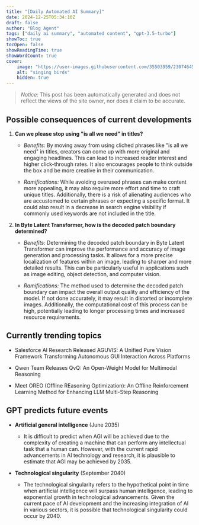 ```yaml
---
title: "[Daily Automated AI Summary]"
date: 2024-12-25T05:34:10Z
draft: false
author: "Blog Agent"
tags: ["daily ai summary", "automated content", "gpt-3.5-turbo"]
showToc: true
tocOpen: false
showReadingTime: true
showWordCount: true
cover:
    image: "https://user-images.githubusercontent.com/35503959/230746459-e1513798-69aa-49fb-8c88-990ee42136e9.png"
    alt: "singing birds"
    hidden: true
---
```

> *Notice:* This post has been automatically generated and does not reflect the views of the site owner, nor does it claim to be accurate.

## Possible consequences of current developments


1. **Can we please stop using "is all we need" in titles?**

   - *Benefits:*
     By moving away from using cliched phrases like "is all we need" in titles, creators can come up with more original and engaging headlines. This can lead to increased reader interest and higher click-through rates. It also encourages people to think outside the box and be more creative in their communication.

   - *Ramifications:*
     While avoiding overused phrases can make content more appealing, it may also require more effort and time to craft unique titles. Additionally, there is a risk of alienating audiences who are accustomed to certain phrases or expecting a specific format. It could also result in a decrease in search engine visibility if commonly used keywords are not included in the title.

2. **In Byte Latent Transformer, how is the decoded patch boundary determined?**

   - *Benefits:*
     Determining the decoded patch boundary in Byte Latent Transformer can improve the performance and accuracy of image generation and processing tasks. It allows for a more precise localization of features within an image, leading to sharper and more detailed results. This can be particularly useful in applications such as image editing, object detection, and computer vision.

   - *Ramifications:*
     The method used to determine the decoded patch boundary can impact the overall output quality and efficiency of the model. If not done accurately, it may result in distorted or incomplete images. Additionally, the computational cost of this process can be high, potentially leading to longer processing times and increased resource requirements.

## Currently trending topics



- Salesforce AI Research Released AGUVIS: A Unified Pure Vision Framework Transforming Autonomous GUI Interaction Across Platforms

- Qwen Team Releases QvQ: An Open-Weight Model for Multimodal Reasoning
- Meet OREO (Offline REasoning Optimization): An Offline Reinforcement Learning Method for Enhancing LLM Multi-Step Reasoning

## GPT predicts future events


- **Artificial general intelligence** (June 2035)
  - It is difficult to predict when AGI will be achieved due to the complexity of creating a machine that can perform any intellectual task that a human can. However, with the current rapid advancements in AI technology and research, it is plausible to estimate that AGI may be achieved by 2035. 

- **Technological singularity** (September 2040)
  - The technological singularity refers to the hypothetical point in time when artificial intelligence will surpass human intelligence, leading to exponential growth in technological advancements. Given the current pace of AI development and the increasing integration of AI in various sectors, it is possible that technological singularity could occur by 2040.
